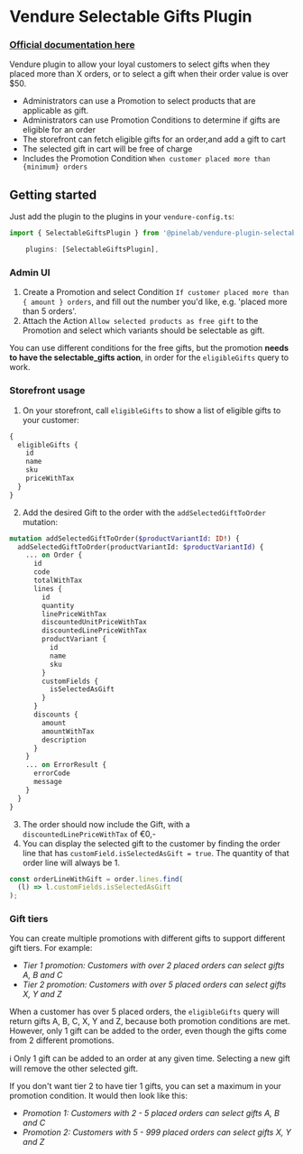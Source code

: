 # Vendure Selectable Gifts Plugin

### [Official documentation here](https://plugins.pinelab.studio/plugin/vendure-plugin-selectable-gifts)

Vendure plugin to allow your loyal customers to select gifts when they placed more than X orders, or to select a gift when their order value is over $50.

- Administrators can use a Promotion to select products that are applicable as gift.
- Administrators can use Promotion Conditions to determine if gifts are eligible for an order
- The storefront can fetch eligible gifts for an order,and add a gift to cart
- The selected gift in cart will be free of charge
- Includes the Promotion Condition `When customer placed more than {minimum} orders`

## Getting started

Just add the plugin to the plugins in your `vendure-config.ts`:

```ts
import { SelectableGiftsPlugin } from '@pinelab/vendure-plugin-selectable-gifts';

    plugins: [SelectableGiftsPlugin],
```

### Admin UI

1. Create a Promotion and select Condition `If customer placed more than { amount } orders`, and fill out the number you'd like, e.g. 'placed more than 5 orders'.
2. Attach the Action `Allow selected products as free gift` to the Promotion and select which variants should be selectable as gift.

You can use different conditions for the free gifts, but the promotion **needs to have the selectable_gifts action**, in order for the `eligibleGifts` query to work.

### Storefront usage

1. On your storefront, call `eligibleGifts` to show a list of eligible gifts to your customer:

```graphql
{
  eligibleGifts {
    id
    name
    sku
    priceWithTax
  }
}
```

2. Add the desired Gift to the order with the `addSelectedGiftToOrder` mutation:

```graphql
mutation addSelectedGiftToOrder($productVariantId: ID!) {
  addSelectedGiftToOrder(productVariantId: $productVariantId) {
    ... on Order {
      id
      code
      totalWithTax
      lines {
        id
        quantity
        linePriceWithTax
        discountedUnitPriceWithTax
        discountedLinePriceWithTax
        productVariant {
          id
          name
          sku
        }
        customFields {
          isSelectedAsGift
        }
      }
      discounts {
        amount
        amountWithTax
        description
      }
    }
    ... on ErrorResult {
      errorCode
      message
    }
  }
}
```

3. The order should now include the Gift, with a `discountedLinePriceWithTax` of €0,-
4. You can display the selected gift to the customer by finding the order line that has `customField.isSelectedAsGift = true`. The quantity of that order line will always be 1.

```ts
const orderLineWithGift = order.lines.find(
  (l) => l.customFields.isSelectedAsGift
);
```

### Gift tiers

You can create multiple promotions with different gifts to support different gift tiers. For example:

- _Tier 1 promotion: Customers with over 2 placed orders can select gifts A, B and C_
- _Tier 2 promotion: Customers with over 5 placed orders can select gifts X, Y and Z_

When a customer has over 5 placed orders, the `eligibleGifts` query will return gifts A, B, C, X, Y and Z, because both promotion conditions are met. However, only 1 gift can be added to the order, even though the gifts come from 2 different promotions.

ℹ️ Only 1 gift can be added to an order at any given time. Selecting a new gift will remove the other selected gift.

If you don't want tier 2 to have tier 1 gifts, you can set a maximum in your promotion condition. It would then look like this:

- _Promotion 1: Customers with 2 - 5 placed orders can select gifts A, B and C_
- _Promotion 2: Customers with 5 - 999 placed orders can select gifts X, Y and Z_
